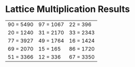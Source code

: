 # Lattice Multiplication Results

|   |   |   |
|---|---|---|
| 90 = 5490 | 97 = 1067 | 22 = 396 |
| 20 = 1240 | 31 = 2170 | 33 = 2343 |
| 77 = 3927 | 49 = 1764 | 16 = 1424 |
| 69 = 2070 | 15 = 165 | 86 = 1720 |
| 51 = 3366 | 12 = 336 | 67 = 3350 |
